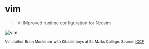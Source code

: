 # vim

> Vi IMproved runtime configuration for Neovim

![vim](https://bramkok.com/images/vim.jpg)

<sup>Vim author Bram Moolenaar with Kibaale boys at St. Marks College. Source: [ICCF](https://tinyurl.com/vim-uganda)</sup>

